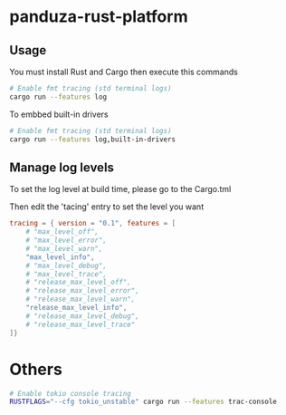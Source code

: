 # panduza-rust-platform


## Usage

You must install Rust and Cargo then execute this commands

```bash
# Enable fmt tracing (std terminal logs)
cargo run --features log
```

To embbed built-in drivers

```bash
# Enable fmt tracing (std terminal logs)
cargo run --features log,built-in-drivers
```

## Manage log levels

To set the log level at build time, please go to the Cargo.tml

Then edit the 'tacing' entry to set the level you want

```toml
tracing = { version = "0.1", features = [
    # "max_level_off",
    # "max_level_error",
    # "max_level_warn",
    "max_level_info",
    # "max_level_debug",
    # "max_level_trace",
    # "release_max_level_off",
    # "release_max_level_error",
    # "release_max_level_warn",
    "release_max_level_info",
    # "release_max_level_debug",
    # "release_max_level_trace"
]}
```

# Others


```bash
# Enable tokio console tracing
RUSTFLAGS="--cfg tokio_unstable" cargo run --features trac-console
```